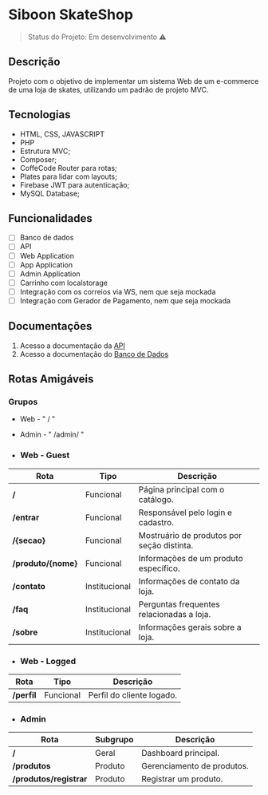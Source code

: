 # Siboon SkateShop

> Status do Projeto: Em desenvolvimento :warning:

## Descrição

Projeto com o objetivo de implementar um sistema Web de um e-commerce de uma loja de skates, 
utilizando um padrão de projeto MVC.

## Tecnologias

- HTML, CSS, JAVASCRIPT
- PHP
- Estrutura MVC;
- Composer;
- CoffeCode Router para rotas;
- Plates para lidar com layouts;
- Firebase JWT para autenticação;
- MySQL Database;

## Funcionalidades

- [ ] Banco de dados
- [ ] API
- [ ] Web Application
- [ ] App Application
- [ ] Admin Application
- [ ] Carrinho com localstorage
- [ ] Integração com os correios via WS, nem que seja mockada
- [ ] Integração com Gerador de Pagamento, nem que seja mockada

## Documentações

1. Acesso a documentação da [API]("api/README.md")
2. Acesso a documentação do [Banco de Dados]("db/README.md")

## Rotas Amigáveis

### Grupos

- Web - " / "
- Admin - " /admin/ "

- ### Web - Guest

| Rota                | Tipo          | Descrição                                            |
|---------------------|---------------|------------------------------------------------------|
| **/**               | Funcional     | Página principal com o catálogo.                     |
| **/entrar**         | Funcional     | Responsável pelo login e cadastro.                   |
| **/{secao}**        | Funcional     | Mostruário de produtos por seção distinta.           |
| **/produto/{nome}** | Funcional     | Informações de um produto específico.                |
| **/contato**        | Institucional | Informações de contato da loja.                      |
| **/faq**            | Institucional | Perguntas frequentes relacionadas a loja.            |
| **/sobre**          | Institucional | Informações gerais sobre a loja.                     |

- ### Web - Logged

| Rota        | Tipo          | Descrição                 |
|-------------|---------------|---------------------------|
| **/perfil** | Funcional     | Perfil do cliente logado. |


- ### Admin

| Rota                    | Subgrupo | Descrição                  |
|-------------------------|----------|----------------------------|
| **/**                   | Geral    | Dashboard principal.       |
| **/produtos**           | Produto  | Gerenciamento de produtos. |
| **/produtos/registrar** | Produto  | Registrar um produto.      |
